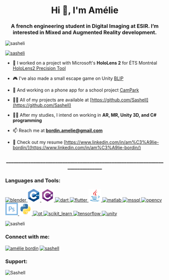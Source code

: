 <h1 align="center">Hi 👋, I'm Amélie</h1>
<h3 align="center">A french engineering student in Digital Imaging at ESIR. I’m interested in Mixed and Augmented Reality development.</h3>

<p align="left"> <img src="https://komarev.com/ghpvc/?username=sasheli&label=Profile%20views&color=800000&style=flat" alt="sasheli" /> </p>

<p align="left"> <a href="https://github.com/ryo-ma/github-profile-trophy"><img src="https://github-profile-trophy.vercel.app/?username=sasheli" alt="sasheli" /></a> </p>


- 🥽 I worked on a project with Microsoft's **HoloLens 2** for ÉTS Montréal [HoloLens2 Precision Tool](https://github.com/SashelI/Hololens2_Precision)


- 🎮 I've also made a small escape game on Unity [BLIP](https://github.com/SashelI/BLIP_Escape_Game)


- 📱 And working on a phone app for a school project [CamPark](https://github.com/SashelI/CamPark_Alpha)


- 👨‍💻 All of my projects are available at [https://github.com/SashelI](https://github.com/SashelI)


- 👩‍🎓 After my studies, I intend on working in **AR, MR, Unity 3D, and C# programming**


- 📫 Reach me at **bordin.amelie@gmail.com**


- 📄 Check out my resume [https://www.linkedin.com/in/am%C3%A9lie-bordin/](https://www.linkedin.com/in/am%C3%A9lie-bordin/)
	
	
<h3 align="center">______________________________________________________________________________</h3>
	
<h3 align="left">Languages and Tools:</h3>
<p align="left"> <a href="https://www.blender.org/" target="_blank" rel="noreferrer"> <img src="https://download.blender.org/branding/community/blender_community_badge_white.svg" alt="blender" width="40" height="40"/> </a> <a href="https://www.w3schools.com/cpp/" target="_blank" rel="noreferrer"> <img src="https://raw.githubusercontent.com/devicons/devicon/master/icons/cplusplus/cplusplus-original.svg" alt="cplusplus" width="40" height="40"/> </a> <a href="https://www.w3schools.com/cs/" target="_blank" rel="noreferrer"> <img src="https://raw.githubusercontent.com/devicons/devicon/master/icons/csharp/csharp-original.svg" alt="csharp" width="40" height="40"/> </a> <a href="https://dart.dev" target="_blank" rel="noreferrer"> <img src="https://www.vectorlogo.zone/logos/dartlang/dartlang-icon.svg" alt="dart" width="40" height="40"/> </a> <a href="https://flutter.dev" target="_blank" rel="noreferrer"> <img src="https://www.vectorlogo.zone/logos/flutterio/flutterio-icon.svg" alt="flutter" width="40" height="40"/> </a> <a href="https://www.java.com" target="_blank" rel="noreferrer"> <img src="https://raw.githubusercontent.com/devicons/devicon/master/icons/java/java-original.svg" alt="java" width="40" height="40"/> </a> <a href="https://www.mathworks.com/" target="_blank" rel="noreferrer"> <img src="https://upload.wikimedia.org/wikipedia/commons/2/21/Matlab_Logo.png" alt="matlab" width="40" height="40"/> </a> <a href="https://www.microsoft.com/en-us/sql-server" target="_blank" rel="noreferrer"> <img src="https://www.svgrepo.com/show/303229/microsoft-sql-server-logo.svg" alt="mssql" width="40" height="40"/> </a> <a href="https://opencv.org/" target="_blank" rel="noreferrer"> <img src="https://www.vectorlogo.zone/logos/opencv/opencv-icon.svg" alt="opencv" width="40" height="40"/> </a> <a href="https://www.photoshop.com/en" target="_blank" rel="noreferrer"> <img src="https://raw.githubusercontent.com/devicons/devicon/master/icons/photoshop/photoshop-line.svg" alt="photoshop" width="40" height="40"/> </a> <a href="https://www.python.org" target="_blank" rel="noreferrer"> <img src="https://raw.githubusercontent.com/devicons/devicon/master/icons/python/python-original.svg" alt="python" width="40" height="40"/> </a> <a href="https://www.qt.io/" target="_blank" rel="noreferrer"> <img src="https://upload.wikimedia.org/wikipedia/commons/0/0b/Qt_logo_2016.svg" alt="qt" width="40" height="40"/> </a> <a href="https://scikit-learn.org/" target="_blank" rel="noreferrer"> <img src="https://upload.wikimedia.org/wikipedia/commons/0/05/Scikit_learn_logo_small.svg" alt="scikit_learn" width="40" height="40"/> </a> <a href="https://www.tensorflow.org" target="_blank" rel="noreferrer"> <img src="https://www.vectorlogo.zone/logos/tensorflow/tensorflow-icon.svg" alt="tensorflow" width="40" height="40"/> </a> <a href="https://unity.com/" target="_blank" rel="noreferrer"> <img src="https://www.vectorlogo.zone/logos/unity3d/unity3d-icon.svg" alt="unity" width="40" height="40"/> </a> </p>
	
<p><img align="center" src="https://github-readme-stats.vercel.app/api/top-langs?username=sasheli&show_icons=true&theme=dark&hide_border=true&locale=fr&layout=compact" alt="sasheli" /></p>

<h3 align="left">Connect with me:</h3>
<p align="left">
<a href="https://linkedin.com/in/amélie bordin" target="blank"><img align="center" src="https://raw.githubusercontent.com/rahuldkjain/github-profile-readme-generator/master/src/images/icons/Social/linked-in-alt.svg" alt="amélie bordin" height="30" width="40" /></a>
<a href="https://stackoverflow.com/users/sashell" target="blank"><img align="center" src="https://raw.githubusercontent.com/rahuldkjain/github-profile-readme-generator/master/src/images/icons/Social/stack-overflow.svg" alt="sashell" height="30" width="40" /></a>
</p>

<h3 align="left">Support:</h3>
<p><a href="https://www.buymeacoffee.com/Sashell"> <img align="left" src="https://cdn.buymeacoffee.com/buttons/v2/default-yellow.png" height="50" width="210" alt="Sashell" /></a></p><br><br>

